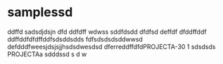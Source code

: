 # samplessd
ddffd
sadsdjdsjn
dfd
ddfdff
wdwss
sddfdsdd
dfdfsd
deffdf
dfddffddf
ddffddfdfdffddfsdsddsdds
fdfsdsdsdsddwwsd
defdddfweesjdsjsjjhsdsdwesdsd
dferreddffdfdPROJECTA-30 1
sdsdsds
PROJECTAa
sdddssd
s
d
w
